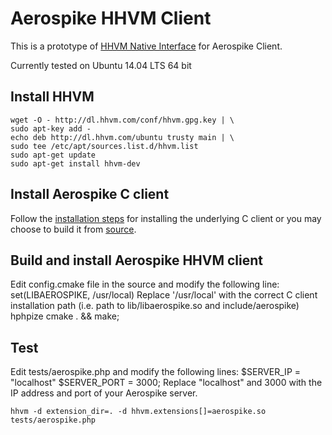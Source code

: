 # Aerospike HHVM Client
This is a prototype of [HHVM Native Interface](https://github.com/facebook/hhvm/wiki/Extension-API) for Aerospike Client.


Currently tested on Ubuntu 14.04 LTS 64 bit

## Install HHVM
    wget -O - http://dl.hhvm.com/conf/hhvm.gpg.key | \
    sudo apt-key add -
    echo deb http://dl.hhvm.com/ubuntu trusty main | \
    sudo tee /etc/apt/sources.list.d/hhvm.list
    sudo apt-get update
    sudo apt-get install hhvm-dev

## Install Aerospike C client
Follow the [installation steps](http://www.aerospike.com/download/client/c/3.1.11/) for installing the underlying C client or you may choose to build it from [source](https://github.com/aerospike/aerospike-client-c).

## Build and install Aerospike HHVM client
Edit config.cmake file in the source and modify the following line:
    set(LIBAEROSPIKE, /usr/local)
Replace '/usr/local' with the correct C client installation path (i.e. path to lib/libaerospike.so and include/aerospike)
    hphpize
    cmake . && make;

## Test
Edit tests/aerospike.php and modify the following lines:
   $SERVER_IP = "localhost"
   $SERVER_PORT = 3000;
Replace "localhost" and 3000 with the IP address and port of your Aerospike
server.

    hhvm -d extension_dir=. -d hhvm.extensions[]=aerospike.so tests/aerospike.php
